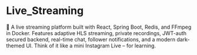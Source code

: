 # Live_Streaming
🎥 A live streaming platform built with React, Spring Boot, Redis, and FFmpeg in Docker. Features adaptive HLS streaming, private recordings, JWT-auth secured backend, real-time chat, follower notifications, and a modern dark-themed UI. Think of it like a mini Instagram Live – for learning.
